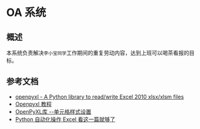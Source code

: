 # OA 系统

## 概述

本系统负责解决`李小宝同学`工作期间的重复劳动内容，达到上班可以喝茶看报的目标。



## 参考文档

- [openpyxl - A Python library to read/write Excel 2010 xlsx/xlsm files](https://openpyxl.readthedocs.io/en/stable/index.html)
- [Openpyxl 教程](https://geek-docs.com/python/python-tutorial/python-openpyxl.html)
- [OpenPyXL库 --单元格样式设置](https://www.cnblogs.com/eternalpal/p/12900390.html)
- [Python 自动化操作 Excel 看这一篇就够了](https://zhuanlan.zhihu.com/p/259583430)

